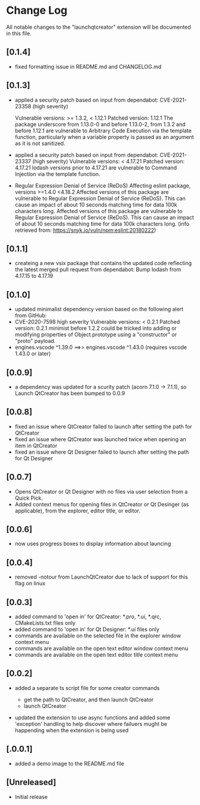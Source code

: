 # Change Log

All notable changes to the "launchqtcreator" extension will be documented in this file.

## [0.1.4]

- fixed formatting issue in README.md and CHANGELOG.md

## [0.1.3]

- applied a security patch based on input
  from dependabot:
  CVE-2021-23358 (high severity)

  Vulnerable versions: >= 1.3.2, < 1.12.1
  Patched version: 1.12.1
  The package underscore from 1.13.0-0 and before 1.13.0-2, from 1.3.2 and 
  before 1.12.1 are vulnerable to Arbitrary Code Execution via the template 
  function, particularly when a variable property is passed as an argument 
  as it is not sanitized.

- applied a security patch based on input from dependabot:
  CVE-2021-23337 (high severity)
  Vulnerable versions: < 4.17.21
  Patched version: 4.17.21
  lodash versions prior to 4.17.21 are vulnerable to Command Injection via the template function.

- Regular Expression Denial of Service (ReDoS) Affecting eslint package, versions >=1.4.0 <4.18.2
  Affected versions of this package are vulnerable to Regular Expression Denial of Service (ReDoS).
  This can cause an impact of about 10 seconds matching time for data 100k characters long.
  Affected versions of this package are vulnerable to Regular Expression Denial of Service (ReDoS).
  This can cause an impact of about 10 seconds matching time for data 100k characters long.
  (info retrieved from: https://snyk.io/vuln/npm:eslint:20180222)

## [0.1.1]

- createing a new vsix package that contains the updated code reflecting the latest merged pull request from dependabot: Bump lodash from 4.17.15 to 4.17.19

## [0.1.0]

- updated minimalist dependency version based on the following alert from GitHub:
- CVE-2020-7598
  high severity
  Vulnerable versions: < 0.2.1
  Patched version: 0.2.1
  minimist before 1.2.2 could be tricked into adding or modifying properties of Object.prototype using a "constructor" or "proto" payload.
- engines.vscode ^1.39.0 ==>> engines.vscode ^1.43.0 (requires vscode 1.43.0 or later)

## [0.0.9]

- a dependency was updated for a scurity patch (acorn 7.1.0 -> 7.1.1), so Launch QtCreator has been bumped to 0.0.9

## [0.0.8]

- fixed an issue where QtCreator failed to launch after setting the path for QtCreator
- fixed an issue where QtCreator was launched twice when opening an item in QtCreator
- fixed an issue where Qt Designer failed to launch after setting the path for Qt Designer

## [0.0.7]

- Opens QtCreator or Qt Designer with no files via user selection from a Quick Pick.
- Added context menus for opening files in QtCreator or Qt Desinger (as applicable),
  from the explorer, editor title, or editor.

## [0.0.6]

- now uses progress boxes to display information about launcing

## [0.0.4]

- removed -notour from LaunchQtCreator due to lack of support for this flag on linux

## [0.0.3]

- added command to 'open in' for QtCreator: *.pro, *.ui, *.qrc, CMakeLists.txt files only
- added command to 'open in' for Qt Designer: *.ui files only
- commands are available on the selected file in the explorer window context menu
- commands are available on the open text editor window context menu
- commands are available on the open text editor title context menu

## [0.0.2]

- added a separate ts script file for some creator commands
  - get the path to QtCreator, and then launch QtCreator
  - launch QtCreator

- updated the extension to use async functions and added some 
  'exception' handling to help discover where failuers mught be
  happending when the extension is being used

## [.0.0.1]

- added a demo image to the README.md file

## [Unreleased]

- Initial release
